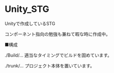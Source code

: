 Unity_STG
=========

Unityで作成しているSTG

コンポーネント指向の勉強も兼ねて暇な時に作成中。


■構成

./Build/...
  適当なタイミングでビルドを固めています。
  
./trunk/...
  プロジェクト本体を置いています。
